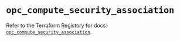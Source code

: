 # `opc_compute_security_association`

Refer to the Terraform Registory for docs: [`opc_compute_security_association`](https://www.terraform.io/docs/providers/opc/r/compute_security_association).
